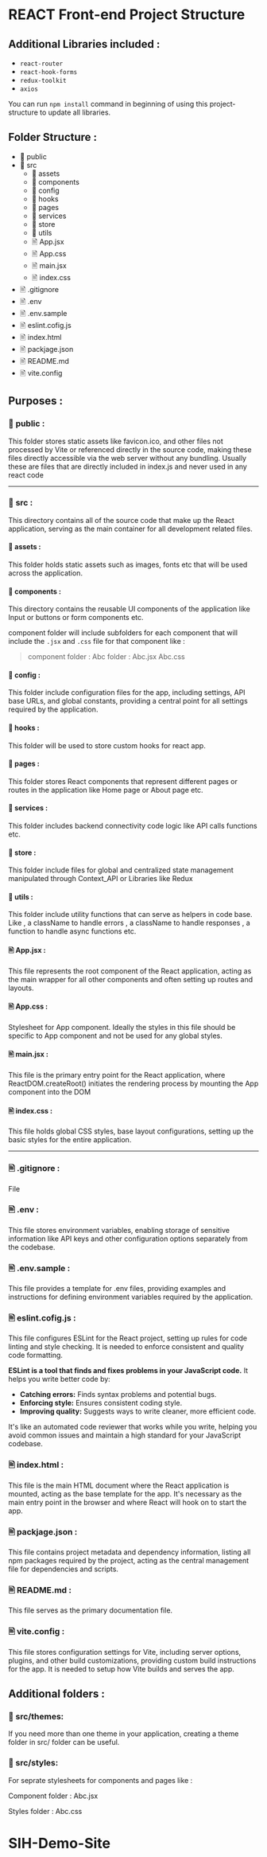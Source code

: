 # REACT Front-end Project Structure

## Additional Libraries included :
 - `react-router`
 - `react-hook-forms`
 - `redux-toolkit`
 - `axios`
 
 You can run `npm install` command in beginning of using this project-structure to update all libraries.
 
## Folder Structure :
- 📁 public
- 📁 src 
    - 📁 assets
    - 📁 components 
    - 📁 config
    - 📁 hooks
    - 📁 pages
    - 📁 services
    - 📁 store
    - 📁 utils
    - 🖹 App.jsx
    - 🖹 App.css
    - 🖹 main.jsx
    -  🖹 index.css
- 🖹 .gitignore 
- 🖹 .env
- 🖹 .env.sample
- 🖹 eslint.cofig.js
- 🖹 index.html
- 🖹 packjage.json
- 🖹 README.md
- 🖹 vite.config
## Purposes :
### 📁 **public :**

This folder stores static assets like favicon.ico, and other files not processed by Vite or referenced directly in the source code, making these files directly accessible via the web server without any bundling. Usually these are files that are directly included in index.js and never used in any react code 
*** 
### 📁 **src  :**

This directory contains all of the source code that make up the React application, serving as the main container for all development related files.
#### 📁 assets : 
This folder holds static assets such as images, fonts etc that will be used across the application.
#### 📁 components :
This directory contains the reusable UI components of the application like Input or buttons or form components etc.

component folder will include subfolders for each component that will include the `.jsx` and `.css` file for that component like :
> component folder : 
	Abc folder :
		Abc.jsx
		Abc.css
#### 📁 config :
This folder include configuration files for the app, including settings, API base URLs, and global constants, providing a central point for all settings required by the application.
#### 📁 hooks :
This folder will be used to store custom hooks for react app.
#### 📁 pages :
This folder stores React components that represent different pages or routes in the application like Home page or About page etc.
#### 📁 services :
This folder includes backend connectivity code logic like API calls functions etc.
#### 📁 store :
This folder include files for global and centralized state management  manipulated through Context_API or Libraries like Redux
#### 📁 utils :
This folder include utility functions that can serve as helpers in code base.
Like , a className to handle errors , a className to handle responses , a function to handle async functions etc.
#### 🖹 App.jsx :
This file represents the root component of the React application, acting as the main wrapper for all other components and often setting up routes and layouts.
#### 🖹 App.css :
Stylesheet for App component. Ideally the styles in this file should be specific to App component and not be used for any global styles.
#### 🖹 main.jsx :
This file is the primary entry point for the React application, where ReactDOM.createRoot() initiates the rendering process by mounting the App component into the DOM
#### 🖹 index.css :
This file holds global CSS styles, base layout configurations, setting up the basic styles for the entire application.
***
### 🖹 .gitignore :
File 
### 🖹 .env : 
This file stores environment variables, enabling storage of sensitive information like API keys and other configuration options separately from the codebase.
### 🖹 .env.sample :
This file provides a template for .env files, providing examples and instructions for defining environment variables required by the application.
### 🖹 eslint.cofig.js :
This file configures ESLint for the React project, setting up rules for code linting and style checking. It is needed to enforce consistent and quality code formatting.

**ESLint is a tool that finds and fixes problems in your JavaScript code.** 
It helps you write better code by:
- **Catching errors:** Finds syntax problems and potential bugs.
- **Enforcing style:** Ensures consistent coding style.
- **Improving quality:** Suggests ways to write cleaner, more efficient code.

It's like an automated code reviewer that works while you write, helping you avoid common issues and maintain a high standard for your JavaScript codebase.
### 🖹 index.html :
This file is the main HTML document where the React application is mounted, acting as the base template for the app. It's necessary as the main entry point in the browser and where React will hook on to start the app.
### 🖹 packjage.json :
This file contains project metadata and dependency information, listing all npm packages required by the project, acting as the central management file for dependencies and scripts.
### 🖹 README.md :
This file serves as the primary documentation file.
###  🖹 vite.config :
This file stores configuration settings for Vite, including server options, plugins, and other build customizations, providing custom build instructions for the app. It is needed to setup how Vite builds and serves the app.
## Additional folders :

### 📁 src/themes:
If you need more than one theme in your application, creating a theme folder in src/ folder can be useful.

### 📁 src/styles:
For seprate stylesheets for components and pages like :

Component folder :
	Abc.jsx

Styles folder :
	Abc.css
# SIH-Demo-Site

